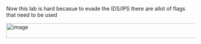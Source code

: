 Now this lab is hard becasue to evade the IDS/IPS there are allot of flags that need to be used

<img width="1033" height="40" alt="image" src="https://github.com/user-attachments/assets/1045e8c0-06e7-4e96-bc10-364b60aa9021" />

